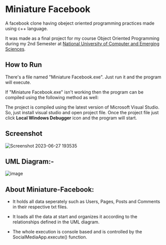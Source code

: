 



# Miniature Facebook  

A facebook clone having obeject oriented programming practices made using c++ language.

It was made as a final project for my course Object Oriented Programming during my 2nd Semester at [National University of Computer and Emerging Sciences](http://nu.edu.pk/).

## How to Run

There's a file named "Miniature Facebook.exe". Just run it and the program will execute.

If "Miniature Facebook.exe" isn't working then the program can be compiled using the following method as well:

The project is compiled using the latest version of Microsoft Visual Studio. So, just install visual studio and open project file. Once the project file just click <b>Local Windows Debugger</b> icon and the program will start.


## Screenshot


![Screenshot 2023-06-27 193535](https://github.com/shariqmunir99/Miniature-Facebook/assets/114104536/a39c3907-f968-4fd4-ac69-eaad18771d4b)


## UML Diagram:-

![image](https://github.com/shariqmunir99/Miniature-Facebook/assets/114104536/b2c85adf-23b6-4d91-bb37-c4f5a84fb88f)


About Miniature-Facebook:                      
-----------------------------

* It holds all data seperately such as Users, Pages, Posts and Comments in their respective txt files. 
 
* It loads all the data at start and organizes it according to the relationships defined in the UML diagram.
 
* The whole execution is console based and is controlled by the SocialMediaApp.execute() function.
 
